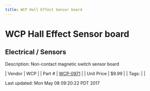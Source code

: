 ```yaml
---
title: WCP Hall Effect Sensor board
---
```


# WCP Hall Effect Sensor board
## Electrical / Sensors
Description: 	Non-contact magnetic switch sensor board 

| Vendor | WCP | 
| Part # | [WCP-0971](http://www.wcproducts.net/sensors) | 
| Unit Price | $9.99 | 
| Tags: |  | 

Last updated: Mon May 08 09:20:22 PDT 2017